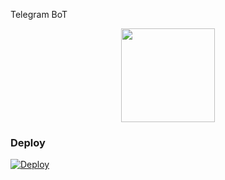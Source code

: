 
Telegram BoT 

<p align="middle">
<img src="https://telegra.ph/file/07c1c3c897dda52727dfb.jpg" width="150" height="150"><br>

  </a>
  
</p>










### Deploy

[![Deploy](https://www.herokucdn.com/deploy/button.svg)](https://heroku.com/deploy?template=https://github.com/nandhunair1/MT-Rose-Bot-Model)

